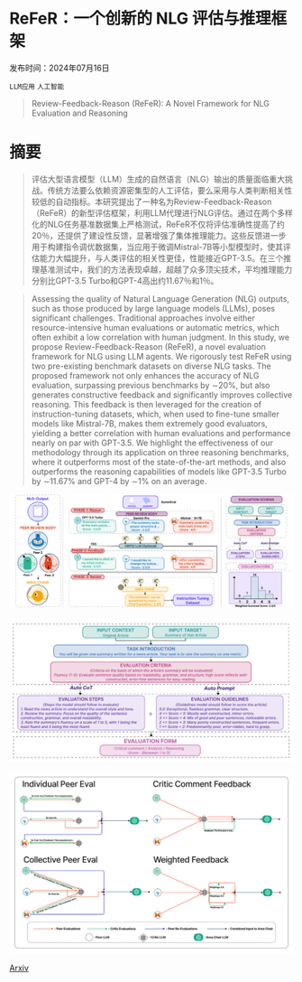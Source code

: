 # ReFeR：一个创新的 NLG 评估与推理框架

发布时间：2024年07月16日

`LLM应用` `人工智能`

> Review-Feedback-Reason (ReFeR): A Novel Framework for NLG Evaluation and Reasoning

# 摘要

> 评估大型语言模型（LLM）生成的自然语言（NLG）输出的质量面临重大挑战。传统方法要么依赖资源密集型的人工评估，要么采用与人类判断相关性较低的自动指标。本研究提出了一种名为Review-Feedback-Reason（ReFeR）的新型评估框架，利用LLM代理进行NLG评估。通过在两个多样化的NLG任务基准数据集上严格测试，ReFeR不仅将评估准确性提高了约20％，还提供了建设性反馈，显著增强了集体推理能力。这些反馈进一步用于构建指令调优数据集，当应用于微调Mistral-7B等小型模型时，使其评估能力大幅提升，与人类评估的相关性更佳，性能接近GPT-3.5。在三个推理基准测试中，我们的方法表现卓越，超越了众多顶尖技术，平均推理能力分别比GPT-3.5 Turbo和GPT-4高出约11.67％和1％。

> Assessing the quality of Natural Language Generation (NLG) outputs, such as those produced by large language models (LLMs), poses significant challenges. Traditional approaches involve either resource-intensive human evaluations or automatic metrics, which often exhibit a low correlation with human judgment. In this study, we propose Review-Feedback-Reason (ReFeR), a novel evaluation framework for NLG using LLM agents. We rigorously test ReFeR using two pre-existing benchmark datasets on diverse NLG tasks. The proposed framework not only enhances the accuracy of NLG evaluation, surpassing previous benchmarks by $\sim$20\%, but also generates constructive feedback and significantly improves collective reasoning. This feedback is then leveraged for the creation of instruction-tuning datasets, which, when used to fine-tune smaller models like Mistral-7B, makes them extremely good evaluators, yielding a better correlation with human evaluations and performance nearly on par with GPT-3.5. We highlight the effectiveness of our methodology through its application on three reasoning benchmarks, where it outperforms most of the state-of-the-art methods, and also outperforms the reasoning capabilities of models like GPT-3.5 Turbo by $\sim$11.67\% and GPT-4 by $\sim$1\% on an average.

![ReFeR：一个创新的 NLG 评估与推理框架](../../../paper_images/2407.12877/x1.png)

![ReFeR：一个创新的 NLG 评估与推理框架](../../../paper_images/2407.12877/x2.png)

![ReFeR：一个创新的 NLG 评估与推理框架](../../../paper_images/2407.12877/x3.png)

[Arxiv](https://arxiv.org/abs/2407.12877)